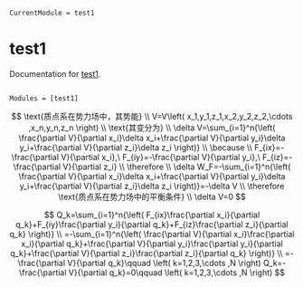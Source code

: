 ```@meta
CurrentModule = test1
```

# test1

Documentation for [test1](https://github.com/Kmexe/test1.jl).

```@index
```

```@autodocs
Modules = [test1]
```


$$
\text{质点系在势力场中，其势能}
\\
V=V\left( x_1,y_1,z_1,x_2,y_2,z_2,\cdots ,x_n,y_n,z_n \right) 
\\
\text{其变分为}
\\
\delta V=\sum_{i=1}^n{\left( \frac{\partial V}{\partial x_i}\delta x_i+\frac{\partial V}{\partial y_i}\delta y_i+\frac{\partial V}{\partial z_i}\delta z_i \right)}
\\
\because 
\\
F_{ix}=-\frac{\partial V}{\partial x_i},\ F_{iy}=-\frac{\partial V}{\partial y_i},\ F_{iz}=-\frac{\partial V}{\partial z_i}
\\
\therefore 
\\
\delta W_F=-\sum_{i=1}^n{\left( \frac{\partial V}{\partial x_i}\delta x_i+\frac{\partial V}{\partial y_i}\delta y_i+\frac{\partial V}{\partial z_i}\delta z_i \right)}=-\delta V
\\
\therefore \text{质点系在势力场中的平衡条件}
\\
\delta V=0
$$


$$
Q_k=\sum_{i=1}^n{\left( F_{ix}\frac{\partial x_i}{\partial q_k}+F_{iy}\frac{\partial y_i}{\partial q_k}+F_{iz}\frac{\partial z_i}{\partial q_k} \right)}
\\
=-\sum_{i=1}^n{\left( \frac{\partial V}{\partial x_i}\frac{\partial x_i}{\partial q_k}+\frac{\partial V}{\partial y_i}\frac{\partial y_i}{\partial q_k}+\frac{\partial V}{\partial z_i}\frac{\partial z_i}{\partial q_k} \right)}
\\
=-\frac{\partial V}{\partial q_k}\qquad \left( k=1,2,3,\cdots ,N \right) Q_k=-\frac{\partial V}{\partial q_k}=0\qquad \left( k=1,2,3,\cdots ,N \right) 
$$

